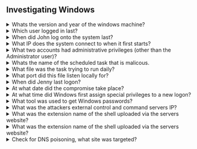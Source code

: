## Investigating Windows

<details>
<summary> Whats the version and year of the windows machine? </summary>
  <p></p>

____________________________________________________________________________________________________________________   
The command ``` winver ``` opens an 'About Windows' box that tells you all you need to know:

![image](https://user-images.githubusercontent.com/66912443/186721361-8fb008bb-147b-4e5f-a580-1abdb8b30668.png)

____________________________________________________________________________________________________________________  
  
</details>

<details>
<summary> Which user logged in last? </summary>
  <p></p>

____________________________________________________________________________________________________________________    
Using powershell, running ``` Get-LocalUser | select * ``` will grab all users and the information about them and display that from within the powershell window. From this you can ascertain that Administrator was the last account logged in (yourself not included).
  
![image](https://user-images.githubusercontent.com/66912443/186725969-82e64b11-5eef-4402-bd87-52b16b10ef3e.png)

____________________________________________________________________________________________________________________  
  
</details>

<details>
<summary> When did John log onto the system last? </summary>
  <p></p>

____________________________________________________________________________________________________________________  
Using powershell (or cmd, either works) using the command ``` net user john ``` shows all the information you need to know. net user allows the managing of windows local user accounts.

![image](https://user-images.githubusercontent.com/66912443/189335189-c25b2bea-1a19-4414-9495-766d44cf0297.png)

____________________________________________________________________________________________________________________  
  
</details>

<details>
<summary> What IP does the system connect to when it first starts? </summary>
  <p></p>

____________________________________________________________________________________________________________________  
 The following cmd window opens when the machine first starts:
 
 ![image](https://user-images.githubusercontent.com/66912443/189335804-9ec41fb1-b48e-4a0a-b760-d9b6623328b7.png)


____________________________________________________________________________________________________________________  
  
</details>

<details>
<summary> What two accounts had administrative privileges (other than the Administrator user)? </summary>
  <p></p>

____________________________________________________________________________________________________________________  
The command ``` net localgroup Administrators ``` will print out a list of all administrators on the machine:
  
![image](https://user-images.githubusercontent.com/66912443/189336462-88bbddae-8ed4-4b00-8231-49e6a038927a.png)


____________________________________________________________________________________________________________________  
  
</details>

<details>
<summary> Whats the name of the scheduled task that is malicous. </summary>
  <p></p>

____________________________________________________________________________________________________________________  
 'Task Scheduler' can be used to see all scheduled tasks, as the name suggests. In the bottom section, 'Active Tasks' there is a task named 'clean file system' which unlike most tasks, does not use correct capitalisation and is not located in the \Microsoft\ folder.
  
![image](https://user-images.githubusercontent.com/66912443/189337465-3467dcd7-457c-464b-a17b-ff2b732af90a.png)


____________________________________________________________________________________________________________________  
  
</details>

<details>
<summary> What file was the task trying to run daily? </summary>
  <p></p>

____________________________________________________________________________________________________________________  
By double clicking the suspicious file, we can see more information about it. From the tabs that appear at the top, we can see it starts the program nc.ps1 which from the looks of it starts a reverse shell.
  
![image](https://user-images.githubusercontent.com/66912443/189337785-51cad53a-7327-40e4-867b-94b4966543d1.png)


____________________________________________________________________________________________________________________  
  
</details>

<details>
<summary> What port did this file listen locally for? </summary>
  <p></p>

____________________________________________________________________________________________________________________  
``` Answer = 1348 ```  

____________________________________________________________________________________________________________________  
  
</details>

<details>
<summary> When did Jenny last logon? </summary>
  <p></p>

____________________________________________________________________________________________________________________  
Using the command ``` net user jenny ``` we can see jenny has NEVER logged on.
  
![image](https://user-images.githubusercontent.com/66912443/189338166-568ba8ea-d255-490d-a8c6-7f16140a6491.png)

____________________________________________________________________________________________________________________  
  
</details>

<details>
<summary> At what date did the compromise take place? </summary>
  <p></p>

____________________________________________________________________________________________________________________  
Still in the task scheduler, scrolling to the very right allows you to view the creation date of the task:
  
![image](https://user-images.githubusercontent.com/66912443/189338598-f8def953-8124-467d-acf3-2ed46775488d.png)

____________________________________________________________________________________________________________________  
  
</details>

<details>
<summary> At what time did Windows first assign special privileges to a new logon? </summary>
  <p></p>

____________________________________________________________________________________________________________________  
The previous tasks lets us know the compromise took place on the 3/2/2019 so using the event viewer we can look for special privileges being assigned around that time. There was a lot of special privilges assigned at this time so i must admit I dont fully understand why this one in particular is the one.
  
![image](https://user-images.githubusercontent.com/66912443/189341060-4be0a48c-1523-4b17-92cd-d21afba21f3f.png)

____________________________________________________________________________________________________________________  
  
</details>

<details>
<summary> What tool was used to get Windows passwords? </summary>
  <p></p>

____________________________________________________________________________________________________________________  
Along with 'clean file system' there was other suspicious files susch as 'checked logged in' and 'GameOver'. Checking the actions of the 'GameOver' task reveals it is using the 'mim' executable to output the passwords to 'o.txt'.
  
![image](https://user-images.githubusercontent.com/66912443/189342107-fff4be46-c85e-4663-84ec-f1094751bf13.png)

Checking the contents of what should be "o.txt" (called mim-out.txt) exposes the program that was used:
  
![image](https://user-images.githubusercontent.com/66912443/189342376-d7b85915-b06b-4024-98ab-1cad72b34f9a.png)
  
____________________________________________________________________________________________________________________  
  
</details>

<details>
<summary> What was the attackers external control and command servers IP? </summary>
  <p></p>

____________________________________________________________________________________________________________________  
The explanation for this can be found in the last question.
  
``` Answer = 76.32.97.132 ```

____________________________________________________________________________________________________________________  
</details>

<details>
<summary> What was the extension name of the shell uploaded via the servers website? </summary>
  <p></p>

____________________________________________________________________________________________________________________ 

 
  
____________________________________________________________________________________________________________________  
  
</details>

<details>
<summary> What was the extension name of the shell uploaded via the servers website? </summary>
  <p></p>

____________________________________________________________________________________________________________________ 

 
  
____________________________________________________________________________________________________________________  
  
</details>
  
  
</details>

<details>
<summary> Check for DNS poisoning, what site was targeted? </summary>
  <p></p>

____________________________________________________________________________________________________________________  
DNS Poisining involves an attacker replacing a DNS database entry with a malicious IP so that when the user would regularly want to go to google.com for example, they would be redirected to an attackers IP instead, which is exactly what is seen below.
  
Using the command ``` GetDnsClientCache ``` we can view the DNS cache of the computer. As seen in the below screenshot, it is mostly normal except for 'google.com' which has had its ip changed from the standard '8.8.8.8' to '76.32.97.132'.
  
![image](https://user-images.githubusercontent.com/66912443/189345380-77a81275-9b1e-4b90-9610-30cdc6a11c1f.png)


____________________________________________________________________________________________________________________  
  
</details>
